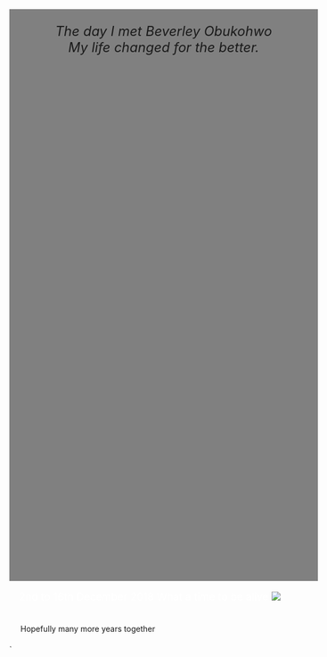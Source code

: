 <!DOCTYPE html>
<html>
<head> 
  <title>
      The Love of my Life
  </title>
  <style>
  .body {margin: 20px; }
  .title {font-size: 14pt;
  text-align: center;
  color: white;}
  .header {background-color: gray;
  padding: 25px;
  text-align: center;
  font-size: 18pt;
  width: 100%;
  height: 25%;
  }
  </style>
</head>
<body>
  <div class="header">
  <i>The day I met Beverley Obukohwo<br/>
  My life changed for the better.</i> 
  </div>
  <br/>
  <div class="title">
  2nd to 16th December 2018  What a time to be alive
  <img src="BeverleyDan.JPG"/>
  </div>
  <br/>
  <div class="body">
  Hopefully many more years together
  </div>
  </body>
</html>`
